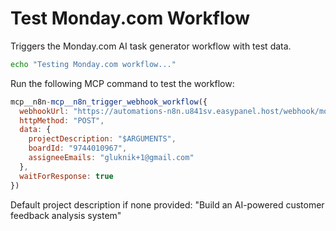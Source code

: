 # Test Monday.com Workflow

Triggers the Monday.com AI task generator workflow with test data.

```bash
echo "Testing Monday.com workflow..."
```

Run the following MCP command to test the workflow:

```javascript
mcp__n8n-mcp__n8n_trigger_webhook_workflow({
  webhookUrl: "https://automations-n8n.u841sv.easypanel.host/webhook/monday-tasks",
  httpMethod: "POST",
  data: {
    projectDescription: "$ARGUMENTS",
    boardId: "9744010967",
    assigneeEmails: "gluknik+1@gmail.com"
  },
  waitForResponse: true
})
```

Default project description if none provided: "Build an AI-powered customer feedback analysis system"